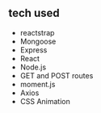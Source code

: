 ## tech used

- reactstrap
- Mongoose
- Express
- React
- Node.js
- GET and POST routes
- moment.js
- Axios
- CSS Animation
